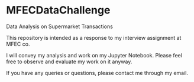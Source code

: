 # MFECDataChallenge
Data Analysis on Supermarket Transactions

This repository is intended as a response to my interview assignment at MFEC co. 

I will convey my analysis and work on my Jupyter Notebook. Please feel free to observe and evaluate my work on it anyway.

If you have any queries or questions, please contact me through my email.

